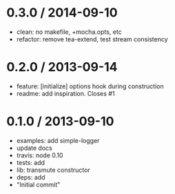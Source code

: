 
0.3.0 / 2014-09-10 
==================

 * clean: no makefile, +mocha.opts, etc
 * refactor: remove tea-extend, test stream consistency

0.2.0 / 2013-09-14 
==================

 * feature: [initialize] options hook during construction
 * readme: add inspiration. Closes #1

0.1.0 / 2013-09-10 
==================

 * examples: add simple-logger
 * update docs
 * travis: node 0.10
 * tests: add
 * lib: transmute constructor
 * deps: add
 * "Initial commit"
